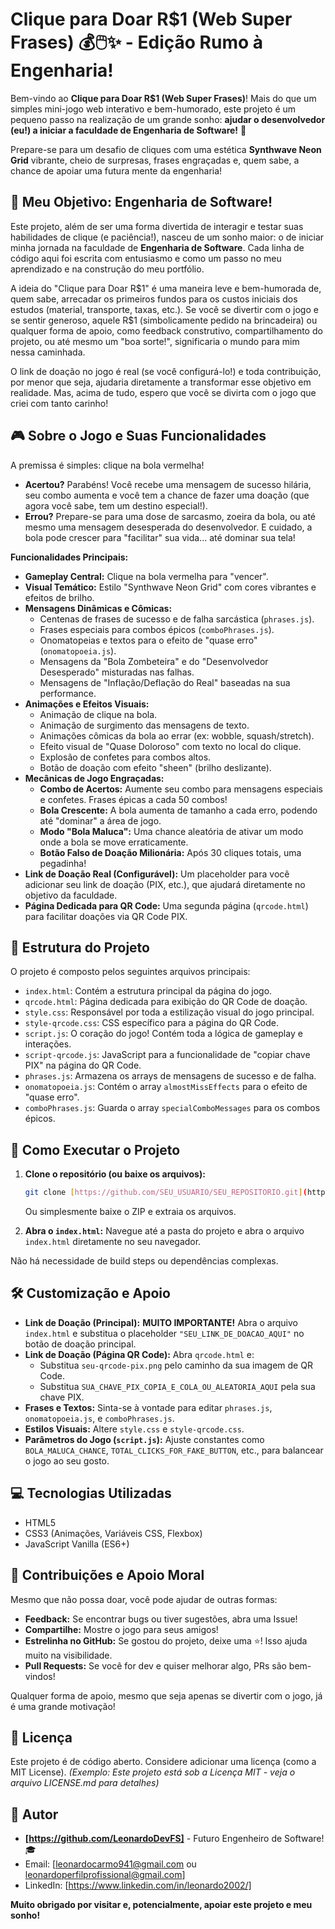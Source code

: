 # Clique para Doar R$1 (Web Super Frases) 💰🖱️✨ - Edição Rumo à Engenharia!

Bem-vindo ao **Clique para Doar R$1 (Web Super Frases)**! Mais do que um simples mini-jogo web interativo e bem-humorado, este projeto é um pequeno passo na realização de um grande sonho: **ajudar o desenvolvedor (eu!) a iniciar a faculdade de Engenharia de Software!** 🚀

Prepare-se para um desafio de cliques com uma estética **Synthwave Neon Grid** vibrante, cheio de surpresas, frases engraçadas e, quem sabe, a chance de apoiar uma futura mente da engenharia!

## 🌟 Meu Objetivo: Engenharia de Software!

Este projeto, além de ser uma forma divertida de interagir e testar suas habilidades de clique (e paciência!), nasceu de um sonho maior: o de iniciar minha jornada na faculdade de **Engenharia de Software**. Cada linha de código aqui foi escrita com entusiasmo e como um passo no meu aprendizado e na construção do meu portfólio.

A ideia do "Clique para Doar R$1" é uma maneira leve e bem-humorada de, quem sabe, arrecadar os primeiros fundos para os custos iniciais dos estudos (material, transporte, taxas, etc.). Se você se divertir com o jogo e se sentir generoso, aquele R$1 (simbolicamente pedido na brincadeira) ou qualquer forma de apoio, como feedback construtivo, compartilhamento do projeto, ou até mesmo um "boa sorte!", significaria o mundo para mim nessa caminhada.

O link de doação no jogo é real (se você configurá-lo!) e toda contribuição, por menor que seja, ajudaria diretamente a transformar esse objetivo em realidade. Mas, acima de tudo, espero que você se divirta com o jogo que criei com tanto carinho!

## 🎮 Sobre o Jogo e Suas Funcionalidades

A premissa é simples: clique na bola vermelha!
* **Acertou?** Parabéns! Você recebe uma mensagem de sucesso hilária, seu combo aumenta e você tem a chance de fazer uma doação (que agora você sabe, tem um destino especial!).
* **Errou?** Prepare-se para uma dose de sarcasmo, zoeira da bola, ou até mesmo uma mensagem desesperada do desenvolvedor. E cuidado, a bola pode crescer para "facilitar" sua vida... até dominar sua tela!

**Funcionalidades Principais:**
* **Gameplay Central:** Clique na bola vermelha para "vencer".
* **Visual Temático:** Estilo "Synthwave Neon Grid" com cores vibrantes e efeitos de brilho.
* **Mensagens Dinâmicas e Cômicas:**
    * Centenas de frases de sucesso e de falha sarcástica (`phrases.js`).
    * Frases especiais para combos épicos (`comboPhrases.js`).
    * Onomatopeias e textos para o efeito de "quase erro" (`onomatopoeia.js`).
    * Mensagens da "Bola Zombeteira" e do "Desenvolvedor Desesperado" misturadas nas falhas.
    * Mensagens de "Inflação/Deflação do Real" baseadas na sua performance.
* **Animações e Efeitos Visuais:**
    * Animação de clique na bola.
    * Animação de surgimento das mensagens de texto.
    * Animações cômicas da bola ao errar (ex: wobble, squash/stretch).
    * Efeito visual de "Quase Doloroso" com texto no local do clique.
    * Explosão de confetes para combos altos.
    * Botão de doação com efeito "sheen" (brilho deslizante).
* **Mecânicas de Jogo Engraçadas:**
    * **Combo de Acertos:** Aumente seu combo para mensagens especiais e confetes. Frases épicas a cada 50 combos!
    * **Bola Crescente:** A bola aumenta de tamanho a cada erro, podendo até "dominar" a área de jogo.
    * **Modo "Bola Maluca":** Uma chance aleatória de ativar um modo onde a bola se move erraticamente.
    * **Botão Falso de Doação Milionária:** Após 30 cliques totais, uma pegadinha!
* **Link de Doação Real (Configurável):** Um placeholder para você adicionar seu link de doação (PIX, etc.), que ajudará diretamente no objetivo da faculdade.
* **Página Dedicada para QR Code:** Uma segunda página (`qrcode.html`) para facilitar doações via QR Code PIX.

## 📂 Estrutura do Projeto

O projeto é composto pelos seguintes arquivos principais:

* `index.html`: Contém a estrutura principal da página do jogo.
* `qrcode.html`: Página dedicada para exibição do QR Code de doação.
* `style.css`: Responsável por toda a estilização visual do jogo principal.
* `style-qrcode.css`: CSS específico para a página do QR Code.
* `script.js`: O coração do jogo! Contém toda a lógica de gameplay e interações.
* `script-qrcode.js`: JavaScript para a funcionalidade de "copiar chave PIX" na página do QR Code.
* `phrases.js`: Armazena os arrays de mensagens de sucesso e de falha.
* `onomatopoeia.js`: Contém o array `almostMissEffects` para o efeito de "quase erro".
* `comboPhrases.js`: Guarda o array `specialComboMessages` para os combos épicos.

## 🚀 Como Executar o Projeto

1.  **Clone o repositório (ou baixe os arquivos):**
    ```bash
    git clone [https://github.com/SEU_USUARIO/SEU_REPOSITORIO.git](https://github.com/SEU_USUARIO/SEU_REPOSITORIO.git)
    ```
    Ou simplesmente baixe o ZIP e extraia os arquivos.

2.  **Abra o `index.html`:**
    Navegue até a pasta do projeto e abra o arquivo `index.html` diretamente no seu navegador.

Não há necessidade de build steps ou dependências complexas.

## 🛠️ Customização e Apoio

* **Link de Doação (Principal):** **MUITO IMPORTANTE!** Abra o arquivo `index.html` e substitua o placeholder `"SEU_LINK_DE_DOACAO_AQUI"` no botão de doação principal.
* **Link de Doação (Página QR Code):** Abra `qrcode.html` e:
    * Substitua `seu-qrcode-pix.png` pelo caminho da sua imagem de QR Code.
    * Substitua `SUA_CHAVE_PIX_COPIA_E_COLA_OU_ALEATORIA_AQUI` pela sua chave PIX.
* **Frases e Textos:** Sinta-se à vontade para editar `phrases.js`, `onomatopoeia.js`, e `comboPhrases.js`.
* **Estilos Visuais:** Altere `style.css` e `style-qrcode.css`.
* **Parâmetros do Jogo (`script.js`):** Ajuste constantes como `BOLA_MALUCA_CHANCE`, `TOTAL_CLICKS_FOR_FAKE_BUTTON`, etc., para balancear o jogo ao seu gosto.

## 💻 Tecnologias Utilizadas

* HTML5
* CSS3 (Animações, Variáveis CSS, Flexbox)
* JavaScript Vanilla (ES6+)

## 🤝 Contribuições e Apoio Moral

Mesmo que não possa doar, você pode ajudar de outras formas:
* **Feedback:** Se encontrar bugs ou tiver sugestões, abra uma Issue!
* **Compartilhe:** Mostre o jogo para seus amigos!
* **Estrelinha no GitHub:** Se gostou do projeto, deixe uma ⭐! Isso ajuda muito na visibilidade.
* **Pull Requests:** Se você for dev e quiser melhorar algo, PRs são bem-vindos!

Qualquer forma de apoio, mesmo que seja apenas se divertir com o jogo, já é uma grande motivação!

## 📝 Licença

Este projeto é de código aberto. Considere adicionar uma licença (como a MIT License).
*(Exemplo: Este projeto está sob a Licença MIT - veja o arquivo LICENSE.md para detalhes)*

## 👤 Autor

* **[https://github.com/LeonardoDevFS]** - Futuro Engenheiro de Software! 🎓
* Email: [leonardocarmo941@gmail.com ou leonardoperfilprofissional@gmail.com]
* LinkedIn: [https://www.linkedin.com/in/leonardo2002/]

**Muito obrigado por visitar e, potencialmente, apoiar este projeto e meu sonho!**
